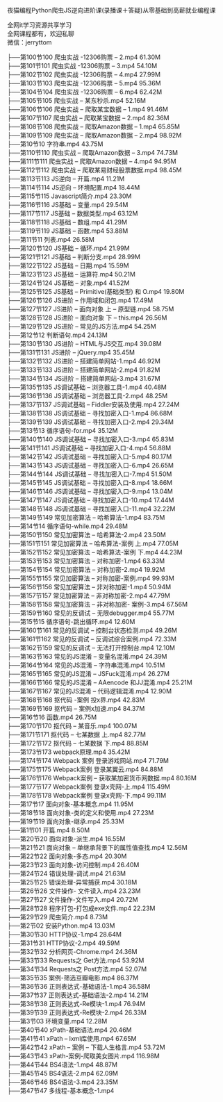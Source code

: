 夜猫编程Python爬虫JS逆向进阶课(录播课＋答疑)从零基础到高薪就业编程课

全网it学习资源共享学习<br>全网课程都有，欢迎私聊<br>微信：jerryttom<br>

├──第100节100 爬虫实战 -12306购票 – 2.mp4 61.30M<br> ├──第101节101 爬虫实战 -12306购票 – 3.mp4 54.10M<br> ├──第102节102 爬虫实战 -12306购票 – 4.mp4 27.99M<br> ├──第103节103 爬虫实战 -12306购票 – 5.mp4 95.36M<br> ├──第104节104 爬虫实战 -12306购票 – 6.mp4 62.42M<br> ├──第105节105 爬虫实战 – 某东秒杀.mp4 52.16M<br> ├──第106节106 爬虫实战 – 爬取某宝数据 – 1.mp4 91.46M<br> ├──第107节107 爬虫实战 – 爬取某宝数据 – 2.mp4 82.36M<br> ├──第108节108 爬虫实战 – 爬取Amazon数据 – 1.mp4 65.85M<br> ├──第109节109 爬虫实战 – 爬取Amazon数据 – 2.mp4 98.92M<br> ├──第10节10 字符串.mp4 43.75M<br> ├──第110节110 爬虫实战 – 爬取Amazon数据 – 3.mp4 74.73M<br> ├──第111节111 爬虫实战 – 爬取Amazon数据 – 4.mp4 94.95M<br> ├──第112节112 爬虫实战 – 爬取某易财经股票数据.mp4 98.45M<br> ├──第113节113 JS逆向 – 开篇.mp4 11.21M<br> ├──第114节114 JS逆向 – 环境配置.mp4 18.44M<br> ├──第115节115 Javascript简介.mp4 23.30M<br> ├──第116节116 JS基础 – 变量.mp4 29.54M<br> ├──第117节117 JS基础 – 数据类型.mp4 63.12M<br> ├──第118节118 JS基础 – 数组.mp4 41.29M<br> ├──第119节119 JS基础 – 函数.mp4 53.88M<br> ├──第11节11 列表.mp4 26.58M<br> ├──第120节120 JS基础 – 循环.mp4 21.99M<br> ├──第121节121 JS基础 – 判断分支.mp4 28.99M<br> ├──第122节122 JS基础 – 日期.mp4 15.59M<br> ├──第123节123 JS基础 – 运算符.mp4 50.21M<br> ├──第124节124 JS基础 – 对象.mp4 41.52M<br> ├──第125节125 JS基础 – Primitive(基础类型) 和 O.mp4 19.80M<br> ├──第126节126 JS进阶 – 作用域和闭包.mp4 17.49M<br> ├──第127节127 JS进阶 – 面向对象 上 – 原型链.mp4 58.75M<br> ├──第128节128 JS进阶 – 面向对象 下 – this.mp4 26.56M<br> ├──第129节129 JS进阶 – 常见的JS方法.mp4 54.25M<br> ├──第12节12 判断语句.mp4 24.13M<br> ├──第130节130 JS进阶 – HTML与JS交互.mp4 39.08M<br> ├──第131节131 JS进阶 – jQuery.mp4 35.45M<br> ├──第132节132 JS进阶 – 搭建简单网站-1.mp4 46.92M<br> ├──第133节133 JS进阶 – 搭建简单网站-2.mp4 91.82M<br> ├──第134节134 JS进阶 – 搭建简单网站-3.mp4 31.67M<br> ├──第135节135 JS调试基础 – 浏览器工具-1.mp4 40.48M<br> ├──第136节136 JS调试基础 – 浏览器工具-2.mp4 48.25M<br> ├──第137节137 JS调试基础 – Fiddler安装及使用.mp4 27.24M<br> ├──第138节138 JS调试基础 – 寻找加密入口-1.mp4 86.68M<br> ├──第139节139 JS调试基础 – 寻找加密入口-2.mp4 29.34M<br> ├──第13节13 循序语句-for.mp4 35.12M<br> ├──第140节140 JS调试基础 – 寻找加密入口-3.mp4 65.83M<br> ├──第141节141 JS调试基础 – 寻找加密入口-4.mp4 56.88M<br> ├──第142节142 JS调试基础 – 寻找加密入口-5.mp4 80.17M<br> ├──第143节143 JS调试基础 – 寻找加密入口-6.mp4 26.65M<br> ├──第144节144 JS调试基础 – 寻找加密入口-7.mp4 51.50M<br> ├──第145节145 JS调试基础 – 寻找加密入口-8.mp4 18.66M<br> ├──第146节146 JS调试基础 – 寻找加密入口-9.mp4 13.04M<br> ├──第147节147 JS调试基础 – 寻找加密入口-10.mp4 17.44M<br> ├──第148节148 JS调试基础 – 寻找加密入口-11.mp4 32.22M<br> ├──第149节149 常见加密算法 – 哈希算法-1.mp4 83.75M<br> ├──第14节14 循序语句-while.mp4 29.48M<br> ├──第150节150 常见加密算法 – 哈希算法-2.mp4 23.50M<br> ├──第151节151 常见加密算法 – 哈希算法-案例 上.mp4 77.05M<br> ├──第152节152 常见加密算法 – 哈希算法-案例 下.mp4 44.23M<br> ├──第153节153 常见加密算法 – 对称加密-1.mp4 63.33M<br> ├──第154节154 常见加密算法 – 对称加密-2.mp4 19.92M<br> ├──第155节155 常见加密算法 – 对称加密-案例.mp4 99.93M<br> ├──第156节156 常见加密算法 – 非对称加密-1.mp4 50.94M<br> ├──第157节157 常见加密算法 – 非对称加密-2.mp4 47.79M<br> ├──第158节158 常见加密算法 – 非对称加密- 案例-3.mp4 67.56M<br> ├──第159节160 常见的反调试 – 无限debugger.mp4 55.77M<br> ├──第15节15 循序语句-跳出循环.mp4 12.60M<br> ├──第160节161 常见的反调试 – 控制台状态检测.mp4 49.26M<br> ├──第161节162 常见的反调试 – 反调试综合案例.mp4 72.33M<br> ├──第162节159 常见的反调试 – 无法打开控制台.mp4 12.10M<br> ├──第163节163 常见的JS混淆 – 变量名混淆.mp4 24.39M<br> ├──第164节164 常见的JS混淆 – 字符串混淆.mp4 10.51M<br> ├──第165节165 常见的JS混淆 – JSFuck混淆.mp4 26.27M<br> ├──第166节166 常见的JS混淆 – AAencode 和JJ混淆.mp4 25.21M<br> ├──第167节167 常见的JS混淆 – 代码逻辑混淆.mp4 12.90M<br> ├──第168节168 抠代码 -案例 投x界.mp4 42.83M<br> ├──第169节169 抠代码 – 案例x加速.mp4 84.37M<br> ├──第16节16 函数.mp4 26.75M<br> ├──第170节170 抠代码 – 某音乐.mp4 100.07M<br> ├──第171节171 抠代码 – 七某数据 上.mp4 82.77M<br> ├──第172节172 抠代码 – 七某数据 下.mp4 88.85M<br> ├──第173节173 webpack原理.mp4 35.42M<br> ├──第174节174 Webpack 案例 登录游戏网站.mp4 71.79M<br> ├──第175节175 Webpack案例 登录某翼云.mp4 84.88M<br> ├──第176节176 Webpack案例 – 获取某加密货币网数据.mp4 80.16M<br> ├──第177节177 Webpack案例 登录x壳网-上.mp4 115.49M<br> ├──第178节178 Webpack案例 登录x壳网-下.mp4 99.11M<br> ├──第17节17 面向对象-基本概念.mp4 11.95M<br> ├──第18节18 面向对象-类的定义和使用.mp4 27.23M<br> ├──第19节19 面向对象-继承.mp4 25.33M<br> ├──第1节01 开篇.mp4 8.50M<br> ├──第20节20 面向对象-派生.mp4 16.55M<br> ├──第21节21 面向对象 – 单继承背景下的属性值查找.mp4 12.56M<br> ├──第22节22 面向对象-多态.mp4 20.30M<br> ├──第23节23 面向对象-访问控制.mp4 26.40M<br> ├──第24节24 错误处理-调试.mp4 21.63M<br> ├──第25节25 错误处理-异常捕获.mp4 30.18M<br> ├──第26节26 文件操作- 文件读入.mp4 23.23M<br> ├──第27节27 文件操作-文件写入.mp4 20.72M<br> ├──第28节28 程序打包-打包成exe文件.mp4 22.23M<br> ├──第29节29 爬虫简介.mp4 8.73M<br> ├──第2节02 安装Python.mp4 13.03M<br> ├──第30节30 HTTP协议-1.mp4 28.64M<br> ├──第31节31 HTTP协议-2.mp4 49.59M<br> ├──第32节32 分析网页-Chrome.mp4 24.36M<br> ├──第33节33 Requests之 Get方法.mp4 53.92M<br> ├──第34节34 Requests之 Post方法.mp4 52.07M<br> ├──第35节35 案例-筛选豆瓣电影.mp4 86.37M<br> ├──第36节36 正则表达式-基础语法-1.mp4 36.58M<br> ├──第37节37 正则表达式-基础语法-2.mp4 14.21M<br> ├──第38节38 正则表达式-Re模块-1.mp4 76.94M<br> ├──第39节39 正则表达式-Re模块-2.mp4 26.33M<br> ├──第3节03 环境变量.mp4 12.28M<br> ├──第40节40 xPath-基础语法.mp4 20.46M<br> ├──第41节41 xPath – lxml库使用.mp4 67.65M<br> ├──第42节42 xPath – 案例 – 下载人生格言.mp4 53.72M<br> ├──第43节43 xPath-案例-爬取美女图片.mp4 116.98M<br> ├──第44节44 BS4语法-1.mp4 48.87M<br> ├──第45节45 BS4语法-2.mp4 62.09M<br> ├──第46节46 BS4语法-3.mp4 23.35M<br> ├──第47节47 多线程-基本概念-1.mp4 